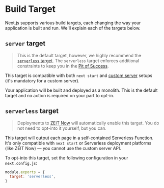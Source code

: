# Build Target

Next.js supports various build targets, each changing the way your application is built and run. We'll explain each of the targets below.

## `server` target

> This is the default target, however, we highly recommend the [`serverless` target](#serverless-target). The `serverless` target enforces additional constraints to keep you in the [Pit of Success](https://blog.codinghorror.com/falling-into-the-pit-of-success/).

This target is compatible with both `next start` and [custom server](https://www.notion.so/zeithq/Custom-Server-7cc0448e06204feaa02d769b4c961615) setups (it's mandatory for a custom server).

Your application will be built and deployed as a monolith. This is the default target and no action is required on your part to opt-in.

## `serverless` target

> Deployments to [ZEIT Now](https://zeit.co/home) will automatically enable this target. You do not need to opt-into it yourself, but you can.

This target will output each page in a self-contained Serverless Function. It's only compatible with `next start` or Serverless deployment platforms (like ZEIT Now) — you cannot use the custom server API.

To opt-into this target, set the following configuration in your `next.config.js`:

```js
module.exports = {
  target: 'serverless',
}
```
